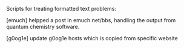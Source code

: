 Scripts for treating formatted text problems:

[emuch] helpped a post in emuch.net/bbs, handling the output from quantum chemistry software.

[g0og1e] update g0og1e hosts which is copied from specific website


